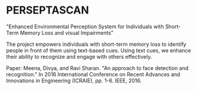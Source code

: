 # PERSEPTASCAN

"Enhanced Environmental Perception System for Individuals with Short-Term Memory Loss and visual Impairments"

The project empowers individuals with short-term memory loss to identify people in front of them using text-based cues. Using text cues, we enhance their ability to recognize and engage with others effectively.

Paper:
Meena, Divya, and Ravi Sharan. "An approach to face detection and recognition." In 2016 International Conference on Recent Advances and Innovations in Engineering (ICRAIE), pp. 1-6. IEEE, 2016.
